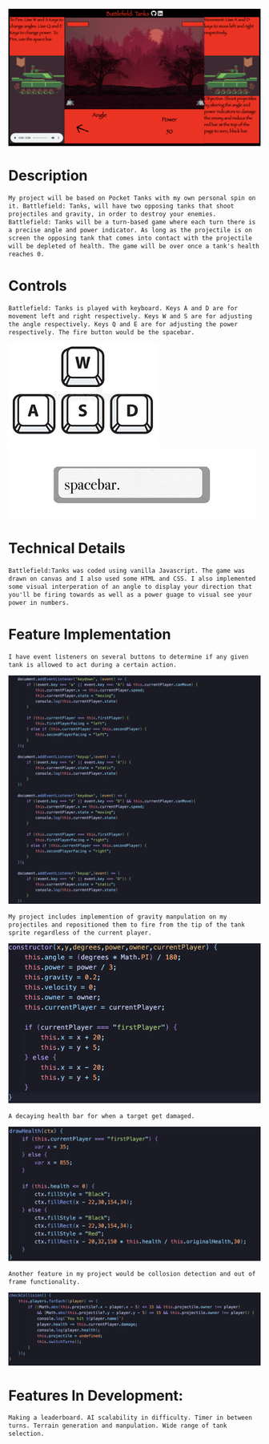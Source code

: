 ![plot](./Game.png) 

# Description
    My project will be based on Pocket Tanks with my own personal spin on it. Battlefield: Tanks, will have two opposing tanks that shoot projectiles and gravity, in order to destroy your enemies. Battlefield: Tanks will be a turn-based game where each turn there is a precise angle and power indicator. As long as the projectile is on screen the opposing tank that comes into contact with the projectile will be depleted of health. The game will be over once a tank's health reaches 0. 

# Controls
    Battlefield: Tanks is played with keyboard. Keys A and D are for movement left and right respectively. Keys W and S are for adjusting the angle respectively. Keys Q and E are for adjusting the power respectively. The fire button would be the spacebar.

![plot](./Keys.png) 
![plot](./Spacebar.png)

# Technical Details 
    Battlefield:Tanks was coded using vanilla Javascript. The game was drawn on canvas and I also used some HTML and CSS. I also implemented some visual interperation of an angle to display your direction that you'll be firing towards as well as a power guage to visual see your power in numbers.

# Feature Implementation
    I have event listeners on several buttons to determine if any given tank is allowed to act during a certain action.
![plot](./AngleAndPower.png) 

    My project includes implemention of gravity manpulation on my projectiles and repositioned them to fire from the tip of the tank sprite regardless of the current player.
![plot](./Projectile.png) 

    A decaying health bar for when a target get damaged. 
![plot](/HealthBar.png)

    Another feature in my project would be collosion detection and out of frame functionality.
![plot](/Collosion.png)

# Features In Development: 
    Making a leaderboard. AI scalability in difficulty. Timer in between turns. Terrain generation and manpulation. Wide range of tank selection.